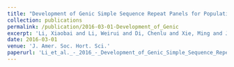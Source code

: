 ```yaml
---
title: "Development of Genic Simple Sequence Repeat Panels for Population Classification of Chinese Cymbidium Species"
collection: publications
permalink: /publication/2016-03-01-Development_of_Genic
excerpt: 'Li, Xiaobai and Li, Weirui and Di, Chenlu and Xie, Ming and Jin, Liang and Huang, Cheng and Wu, Dianxing'
date: 2016-03-01
venue: 'J. Amer. Soc. Hort. Sci.'
paperurl: 'Li_et_al._-_2016_-_Development_of_Genic_Simple_Sequence_Repeat_Panels.pdf'
---
```

